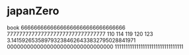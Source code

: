 # japanZero
book
66666666666666666666666666666666
77777777777777777777777777777777
110 114 119 120 123
3.1415926535897932384626433832795028841971
00000000000000000000000000000000
11111111111111111111111111111111